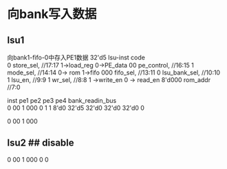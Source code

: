 # 向bank写入数据 #

## lsu1 ##
向bank1-fifo-0中存入PE1数据 32'd5
lsu-inst code    
	0   store_sel,		//17:17  1->load_reg  0->PE_data
	00	pe_control,     //16:15
	1    mode_sel,	    //14:14  0-> rom  1->fifo
    000    fifo_sel,	    //13:11
	0    lsu_bank_sel,   //10:10
	1   lsu_en,		    //9:9
    1    wr_sel,  	    //8:8  1 ->write_en  0 -> read_en
	8'd000    rom_addr 	    //7:0

inst				  pe1    pe2     pe3    pe4     bank_readin_bus  
0 00  1 000 0 1 1 8'd0	   32'd5  32'd0   32'd0  32'd0   0

0 00  1 000 

## lsu2 ## disable

0 00 1 000 0 0 

